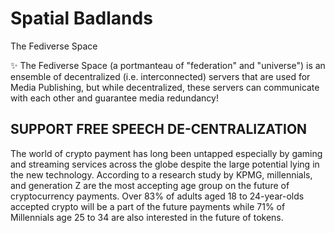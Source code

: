 # Spatial Badlands
The Fediverse Space

✨​ The Fediverse Space (a portmanteau of "federation" and "universe") is an ensemble of decentralized (i.e. interconnected) servers that are used for Media Publishing, but while decentralized, these servers can communicate with each other and guarantee media redundancy! 

## SUPPORT FREE SPEECH  DE-CENTRALIZATION

The world of crypto payment has long been untapped especially by gaming and streaming services across the globe despite the large potential lying in the new technology. According to a research study by KPMG, millennials, and generation Z are the most accepting age group on the future of cryptocurrency payments. Over 83% of adults aged 18 to 24-year-olds accepted crypto will be a part of the future payments while 71% of Millennials age 25 to 34 are also interested in the future of tokens. 
